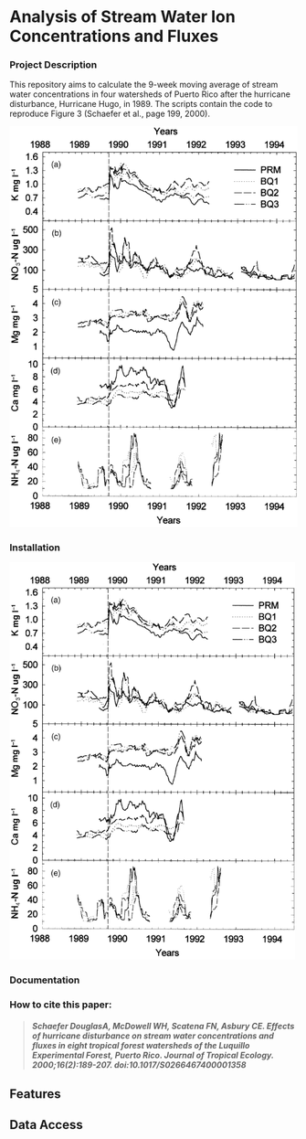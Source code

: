 # Analysis of Stream Water Ion Concentrations and Fluxes

### Project Description

This repository aims to calculate the 9-week moving average of stream water
concentrations in four watersheds of Puerto Rico after the hurricane disturbance, Hurricane Hugo, in 1989. The scripts contain the code to reproduce Figure 3 (Schaefer et al., page 199, 2000). 

![Figure 3](images/fig3.png)

### Installation
<img src="images/fig3.png" alt="Figure 3" width="500"/>


### Documentation

### How to cite this paper:
> ##### Schaefer DouglasA, McDowell WH, Scatena FN, Asbury CE. Effects of hurricane disturbance on stream water concentrations and fluxes in eight tropical forest watersheds of the Luquillo Experimental Forest, Puerto Rico. Journal of Tropical Ecology. 2000;16(2):189-207. doi:10.1017/S0266467400001358
 
## Features


## Data Access

